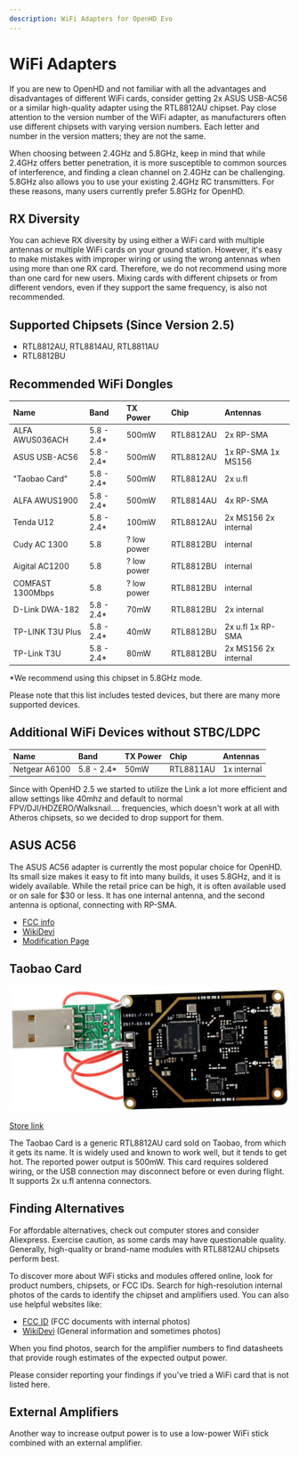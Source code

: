 ```yaml
---
description: WiFi Adapters for OpenHD Evo
---
```


# WiFi Adapters

If you are new to OpenHD and not familiar with all the advantages and disadvantages of different WiFi cards, consider getting 2x ASUS USB-AC56 or a similar high-quality adapter using the RTL8812AU chipset. Pay close attention to the version number of the WiFi adapter, as manufacturers often use different chipsets with varying version numbers. Each letter and number in the version matters; they are not the same.

When choosing between 2.4GHz and 5.8GHz, keep in mind that while 2.4GHz offers better penetration, it is more susceptible to common sources of interference, and finding a clean channel on 2.4GHz can be challenging. 5.8GHz also allows you to use your existing 2.4GHz RC transmitters. For these reasons, many users currently prefer 5.8GHz for OpenHD.

## RX Diversity

You can achieve RX diversity by using either a WiFi card with multiple antennas or multiple WiFi cards on your ground station. However, it's easy to make mistakes with improper wiring or using the wrong antennas when using more than one RX card. Therefore, we do not recommend using more than one card for new users. Mixing cards with different chipsets or from different vendors, even if they support the same frequency, is also not recommended.

## Supported Chipsets (Since Version 2.5)

- RTL8812AU, RTL8814AU, RTL8811AU
- RTL8812BU

## Recommended WiFi Dongles

| Name               | Band       | TX Power    | Chip      | Antennas                     |
| :----------------- | :--------- | :-------    | :-------- | :--------------------------- |
| ALFA AWUS036ACH    | 5.8 - 2.4* | 500mW       | RTL8812AU | 2x RP-SMA                    |
| ASUS USB-AC56      | 5.8 - 2.4* | 500mW       | RTL8812AU | 1x RP-SMA 1x MS156           |
| "Taobao Card"      | 5.8 - 2.4* | 500mW       | RTL8812AU | 2x u.fl                      |
| ALFA AWUS1900      | 5.8 - 2.4* | 500mW       | RTL8814AU | 4x RP-SMA                    |
| Tenda U12          | 5.8 - 2.4* | 100mW       | RTL8812AU | 2x MS156 2x internal         |
| Cudy AC 1300       | 5.8        | ? low power | RTL8812BU | internal                     |
| Aigital AC1200     | 5.8        | ? low power | RTL8812BU | internal                     |
| COMFAST 1300Mbps   | 5.8        | ? low power | RTL8812BU | internal                     |
| D-Link DWA-182     | 5.8 - 2.4* | 70mW        | RTL8812BU | 2x internal                  |
| TP-LINK T3U Plus   | 5.8 - 2.4* | 40mW        | RTL8812BU | 2x u.fl 1x RP-SMA            |
| TP-Link T3U        | 5.8 - 2.4* | 80mW        | RTL8812BU | 2x MS156 2x internal         |


*We recommend using this chipset in 5.8GHz mode.

Please note that this list includes tested devices, but there are many more supported devices.

## Additional WiFi Devices without STBC/LDPC
| Name               | Band       | TX Power    | Chip      | Antennas                     |
| :----------------- | :--------- | :-------    | :-------- | :--------------------------- |
| Netgear A6100      | 5.8 - 2.4* | 50mW        | RTL8811AU | 1x internal                  |


Since with OpenHD 2.5 we started to utilize the Link a lot more efficient and allow settings like 40mhz and default to normal FPV/DJI/HDZERO/Walksnail.... frequencies, which doesn't work at all with Atheros chipsets, so we decided to drop support for them.



## ASUS AC56

The ASUS AC56 adapter is currently the most popular choice for OpenHD. Its small size makes it easy to fit into many builds, it uses 5.8GHz, and it is widely available. While the retail price can be high, it is often available used or on sale for $30 or less. It has one internal antenna, and the second antenna is optional, connecting with RP-SMA.

- [FCC info](https://fccid.io/MSQ-USBAC56)
- [WikiDevi](https://deviwiki.com/wiki/ASUS_USB-AC56)
- [Modification Page](https://forum.openhdfpv.org/t/asus-usb-ac56-wiring-antennas-etc/103)

## Taobao Card

![Taobao Card](.gitbook/assets/taobaocard.jpg)

[Store link](https://a.aliexpress.com/_rIjofM)

The Taobao Card is a generic RTL8812AU card sold on Taobao, from which it gets its name. It is widely used and known to work well, but it tends to get hot. The reported power output is 500mW. This card requires soldered wiring, or the USB connection may disconnect before or even during flight. It supports 2x u.fl antenna connectors.

## Finding Alternatives

For affordable alternatives, check out computer stores and consider Aliexpress. Exercise caution, as some cards may have questionable quality. Generally, high-quality or brand-name modules with RTL8812AU chipsets perform best.

To discover more about WiFi sticks and modules offered online, look for product numbers, chipsets, or FCC IDs. Search for high-resolution internal photos of the cards to identify the chipset and amplifiers used. You can also use helpful websites like:

- [FCC ID](https://fccid.io/) (FCC documents with internal photos)
- [WikiDevi](https://wikidevi.com/wiki/) (General information and sometimes photos)

When you find photos, search for the amplifier numbers to find datasheets that provide rough estimates of the expected output power.

Please consider reporting your findings if you've tried a WiFi card that is not listed here.

## External Amplifiers

Another way to increase output power is to use a low-power WiFi stick combined with an external amplifier.
